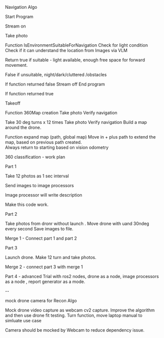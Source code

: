 Navigation Algo 


Start Program

Stream on

Take photo

Function IsEnvironmentSuitableForNavigation 
Check for light condition 
Check if it can understand the location from Images via VLM

Return true if suitable - light available,  enough free space for forward movement. 

False if unsuitable,  night/dark/cluttered /obstacles 


If function returned false 
Stream off 
End program 

If function returned true 

Takeoff 

Function 360Map creation 
Take photo 
Verify navigation 

Take 30 deg turns x 12 times 
Take photo 
Verify navigation 
Build a map around the drone.  


Function expand map (path, global map)
Move in + plus path to extend the map, based on previous path created.  
Always return to starting based on vision odometry  


360 classification - work plan 

Part 1 

Take 12 photos as 1 sec interval

Send images to image processors 

Image processor will write description


Make this code work.

Part 2 

Take photos from dronr without launch .
Move drone with uand 30ndeg every second 
Save images to file.

Merge 1 - Connect part 1 and part 2


Part 3

Launch drone.
Make 12 turn and take photos.


Merge 2 - connect part 3 with merge 1


Part 4 - advanced 
Trial with ros2 nodes, drone as a node, image processors as a node , report generator as a mode.

--

mock drone camera for Recon Algo 

Mock drone video capture as webcam cv2 capture.
Improve the algorithm and then use drone fit testing. 
Turn function,  move laptop manual to simluate use case

Camera should be mocked by Webcam to reduce dependency issue. 







